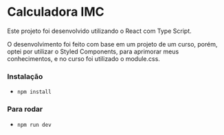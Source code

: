 # Calculadora IMC

Este projeto foi desenvolvido utilizando o React com Type Script.

O desenvolvimento foi feito com base em um projeto de um curso, porém, optei por utilizar o Styled Components, para aprimorar meus conhecimentos, e no curso foi utilizado o module.css.

### Instalação
- `npm install`

### Para rodar
- `npm run dev`